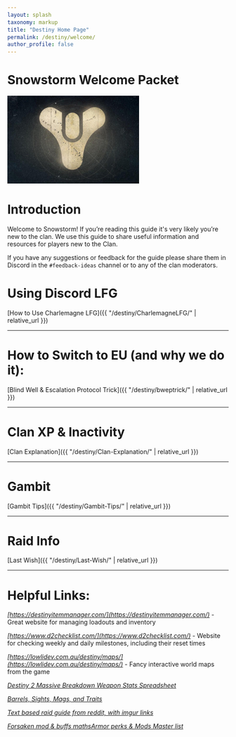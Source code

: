 ```yaml
---
layout: splash
taxonomy: markup
title: "Destiny Home Page"
permalink: /destiny/welcome/
author_profile: false
---
```


# Snowstorm Welcome Packet

<!---
![](Tricorn.jpg)
--->
<img src="Tricorn.jpg" width="300"/>

# Introduction

Welcome to Snowstorm! If you’re reading this guide it's very likely you’re new to the clan. We use this guide to share useful information and resources for players new to the Clan.

If you have any suggestions or feedback for the guide please share them in Discord in the `#feedback-ideas` channel or to any of the clan moderators.

# Using Discord LFG

[How to Use Charlemagne LFG]({{ "/destiny/CharlemagneLFG/" | relative_url }})

---

# How to Switch to EU (and why we do it):

[Blind Well & Escalation Protocol Trick]({{ "/destiny/bweptrick/" | relative_url }})

---

# Clan XP & Inactivity

[Clan Explanation]({{ "/destiny/Clan-Explanation/" | relative_url }})

---

# Gambit

[Gambit Tips]({{ "/destiny/Gambit-Tips/" | relative_url }})

---

# Raid Info

[Last Wish]({{ "/destiny/Last-Wish/" | relative_url }})

---

# Helpful Links:

*[https://destinyitemmanager.com/](https://destinyitemmanager.com/)* - Great website for managing loadouts and inventory

*[https://www.d2checklist.com/](https://www.d2checklist.com/)* - Website for checking weekly and daily milestones, including their reset times

*[https://lowlidev.com.au/destiny/maps/](https://lowlidev.com.au/destiny/maps/)* - Fancy interactive world maps from the game

*[Destiny 2 Massive Breakdown Weapon Stats Spreadsheet](https://docs.google.com/spreadsheets/d/1_6zsM7kzvg0aUT8YtM_-Wg_5K1gKDOlrwfVzutEjq-s/htmlview?sle=true#gid=388764678)*

*[Barrels, Sights, Mags, and Traits](https://docs.google.com/spreadsheets/d/1SX93Tq_Oi_Q6n-_gI79QUWkUAYANkbJEcBk0mhx8khE/edit#gid=1530714353)*

*[Text based raid guide from reddit, with imgur links](https://www.reddit.com/r/DestinyTheGame/comments/9h7esr/last_wish_raid_encounter_guide_strategy/?st=JMARC7SI&sh=b802d8ff)*

*[Forsaken mod & buffs maths](https://www.reddit.com/r/DestinyTheGame/comments/9evvuc/the_collaborative_forsaken_math_list/)[Armor perks & Mods Master list](https://www.reddit.com/r/DestinyTheGame/comments/9cptcp/spoiler_guide_for_armor_perks_and_mods/)*
